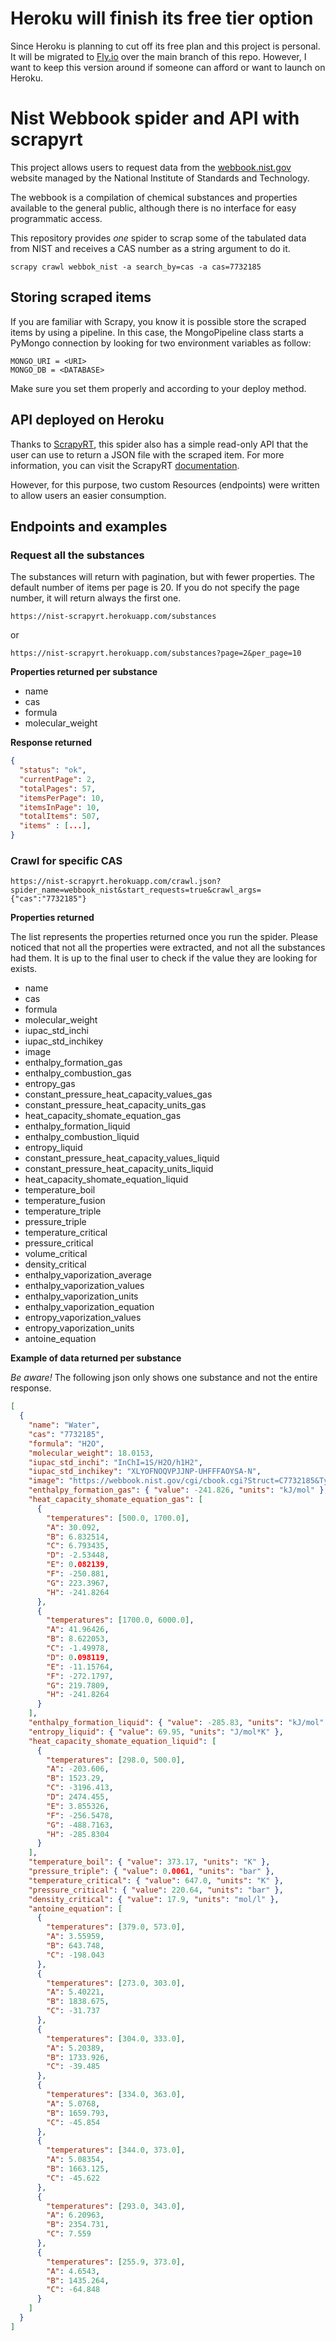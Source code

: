 # Heroku will finish its free tier option

Since Heroku is planning to cut off its free plan and this project is personal. It will be migrated to [Fly.io](https://fly.io) over the main branch of this repo. However, I want to keep this version around if someone can afford or want to launch on Heroku.

# Nist Webbook spider and API with scrapyrt

This project allows users to request data from the [webbook.nist.gov](https:://webbook.nist.gov) website managed by the National Institute of Standards and Technology.

The webbook is a compilation of chemical substances and properties available to the general public, although there is no interface for easy programmatic access.

This repository provides _one_ spider to scrap some of the tabulated data from NIST and receives a CAS number as a string argument to do it.

```
scrapy crawl webbok_nist -a search_by=cas -a cas=7732185
```

## Storing scraped items

If you are familiar with Scrapy, you know it is possible store the scraped items by using a pipeline. In this case, the MongoPipeline class starts a PyMongo connection by looking for two environment variables as follow:

```
MONGO_URI = <URI>
MONGO_DB = <DATABASE>
```

Make sure you set them properly and according to your deploy method.

## API deployed on Heroku

Thanks to [ScrapyRT](https://github.com/scrapinghub/scrapyrt), this spider also has a simple read-only API that the user can use to return a JSON file with the scraped item. For more information, you can visit the ScrapyRT [documentation](https://scrapyrt.readthedocs.io/en/latest/index.html).

However, for this purpose, two custom Resources (endpoints) were written to allow users an easier consumption.

## Endpoints and examples

### Request all the substances

The substances will return with pagination, but with fewer properties. The default number of items per page is 20. If you do not specify the page number, it will return always the first one.

```
https://nist-scrapyrt.herokuapp.com/substances
```

or

```
https://nist-scrapyrt.herokuapp.com/substances?page=2&per_page=10
```

**Properties returned per substance**

- name
- cas
- formula
- molecular_weight

**Response returned**

```json
{
  "status": "ok",
  "currentPage": 2,
  "totalPages": 57,
  "itemsPerPage": 10,
  "itemsInPage": 10,
  "totalItems": 507,
  "items" : [...],
}
```

### Crawl for specific CAS

```
https://nist-scrapyrt.herokuapp.com/crawl.json?spider_name=webbook_nist&start_requests=true&crawl_args={"cas":"7732185"}
```

**Properties returned**

The list represents the properties returned once you run the spider. Please noticed that not all the properties were extracted, and not all the substances had them. It is up to the final user to check if the value they are looking for exists.

- name
- cas
- formula
- molecular_weight
- iupac_std_inchi
- iupac_std_inchikey
- image
- enthalpy_formation_gas
- enthalpy_combustion_gas
- entropy_gas
- constant_pressure_heat_capacity_values_gas
- constant_pressure_heat_capacity_units_gas
- heat_capacity_shomate_equation_gas
- enthalpy_formation_liquid
- enthalpy_combustion_liquid
- entropy_liquid
- constant_pressure_heat_capacity_values_liquid
- constant_pressure_heat_capacity_units_liquid
- heat_capacity_shomate_equation_liquid
- temperature_boil
- temperature_fusion
- temperature_triple
- pressure_triple
- temperature_critical
- pressure_critical
- volume_critical
- density_critical
- enthalpy_vaporization_average
- enthalpy_vaporization_values
- enthalpy_vaporization_units
- enthalpy_vaporization_equation
- entropy_vaporization_values
- entropy_vaporization_units
- antoine_equation

**Example of data returned per substance**

_Be aware!_ The following json only shows one substance and not the entire response.

```json
[
  {
    "name": "Water",
    "cas": "7732185",
    "formula": "H2O",
    "molecular_weight": 18.0153,
    "iupac_std_inchi": "InChI=1S/H2O/h1H2",
    "iupac_std_inchikey": "XLYOFNOQVPJJNP-UHFFFAOYSA-N",
    "image": "https://webbook.nist.gov/cgi/cbook.cgi?Struct=C7732185&Type=Color",
    "enthalpy_formation_gas": { "value": -241.826, "units": "kJ/mol" },
    "heat_capacity_shomate_equation_gas": [
      {
        "temperatures": [500.0, 1700.0],
        "A": 30.092,
        "B": 6.832514,
        "C": 6.793435,
        "D": -2.53448,
        "E": 0.082139,
        "F": -250.881,
        "G": 223.3967,
        "H": -241.8264
      },
      {
        "temperatures": [1700.0, 6000.0],
        "A": 41.96426,
        "B": 8.622053,
        "C": -1.49978,
        "D": 0.098119,
        "E": -11.15764,
        "F": -272.1797,
        "G": 219.7809,
        "H": -241.8264
      }
    ],
    "enthalpy_formation_liquid": { "value": -285.83, "units": "kJ/mol" },
    "entropy_liquid": { "value": 69.95, "units": "J/mol*K" },
    "heat_capacity_shomate_equation_liquid": [
      {
        "temperatures": [298.0, 500.0],
        "A": -203.606,
        "B": 1523.29,
        "C": -3196.413,
        "D": 2474.455,
        "E": 3.855326,
        "F": -256.5478,
        "G": -488.7163,
        "H": -285.8304
      }
    ],
    "temperature_boil": { "value": 373.17, "units": "K" },
    "pressure_triple": { "value": 0.0061, "units": "bar" },
    "temperature_critical": { "value": 647.0, "units": "K" },
    "pressure_critical": { "value": 220.64, "units": "bar" },
    "density_critical": { "value": 17.9, "units": "mol/l" },
    "antoine_equation": [
      {
        "temperatures": [379.0, 573.0],
        "A": 3.55959,
        "B": 643.748,
        "C": -198.043
      },
      {
        "temperatures": [273.0, 303.0],
        "A": 5.40221,
        "B": 1838.675,
        "C": -31.737
      },
      {
        "temperatures": [304.0, 333.0],
        "A": 5.20389,
        "B": 1733.926,
        "C": -39.485
      },
      {
        "temperatures": [334.0, 363.0],
        "A": 5.0768,
        "B": 1659.793,
        "C": -45.854
      },
      {
        "temperatures": [344.0, 373.0],
        "A": 5.08354,
        "B": 1663.125,
        "C": -45.622
      },
      {
        "temperatures": [293.0, 343.0],
        "A": 6.20963,
        "B": 2354.731,
        "C": 7.559
      },
      {
        "temperatures": [255.9, 373.0],
        "A": 4.6543,
        "B": 1435.264,
        "C": -64.848
      }
    ]
  }
]
```
